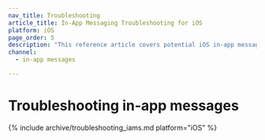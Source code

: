 ```yaml
---
nav_title: Troubleshooting
article_title: In-App Messaging Troubleshooting for iOS
platform: iOS
page_order: 5
description: "This reference article covers potential iOS in-app message troubleshooting topics."
channel:
  - in-app messages

---
```


# Troubleshooting in-app messages

{% include archive/troubleshooting_iams.md platform="iOS" %}
